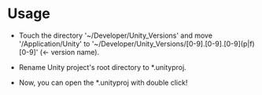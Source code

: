 # Usage

* Touch the directory '~/Developer/Unity_Versions' and move '/Application/Unity' to '~/Developer/Unity_Versions/[0-9].[0-9].[0-9]\(p|f\)[0-9]' (<- version name).
 
* Rename Unity project's root directory to *.unityproj.

* Now, you can open the *.unityproj with double click!